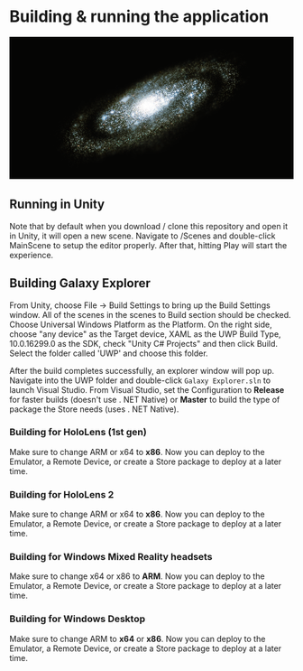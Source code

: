 # Building & running the application

![BuildingGalaxyExplorer](Images/ge_app_icon_wide.png)

## Running in Unity

Note that by default when you download / clone this repository and open it in Unity, it will open a new scene. Navigate to /Scenes and double-click MainScene to setup the editor properly. After that, hitting Play will start the experience.

## Building Galaxy Explorer

From Unity, choose File -> Build Settings to bring up the Build Settings window. All of the scenes in the scenes to Build section should be checked. Choose Universal Windows Platform as the Platform. On the right side, choose
"any device" as the Target device, XAML as the UWP Build Type, 10.0.16299.0
as the SDK, check "Unity C# Projects" and then click Build. Select the folder
called 'UWP' and choose this folder.

After the build completes successfully, an explorer window will pop up.
Navigate into the UWP folder and double-click `Galaxy Explorer.sln` to launch
Visual Studio. From Visual Studio, set the Configuration to **Release**
for faster builds (doesn't use . NET Native) or **Master** to build the
type of package the Store needs (uses . NET Native).

### Building for HoloLens (1st gen)

Make sure to change ARM or x64 to **x86**.
Now you can deploy to the Emulator, a Remote Device, or create a Store
package to deploy at a later time.

### Building for HoloLens 2

Make sure to change ARM or x64 to **x86**.
Now you can deploy to the Emulator, a Remote Device, or create a Store
package to deploy at a later time.

### Building for Windows Mixed Reality headsets

Make sure to change x64 or x86 to **ARM**.
Now you can deploy to the Emulator, a Remote Device, or create a Store
package to deploy at a later time.

### Building for Windows Desktop

Make sure to change ARM to **x64** or **x86**.
Now you can deploy to the Emulator, a Remote Device, or create a Store
package to deploy at a later time.